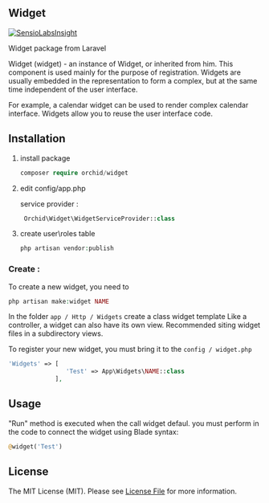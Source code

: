 ## Widget

[![SensioLabsInsight](https://insight.sensiolabs.com/projects/99c83653-e06f-459e-9433-0103de1f58b3/big.png)](https://insight.sensiolabs.com/projects/99c83653-e06f-459e-9433-0103de1f58b3)


Widget package from Laravel 


Widget (widget) - an instance of Widget, or inherited from him. This component is used mainly for the purpose of registration. Widgets are usually embedded in the representation to form a complex, but at the same time independent of the user interface.

For example, a calendar widget can be used to render complex calendar interface. Widgets allow you to reuse the user interface code.


## Installation

1. install package

	```php
    composer require orchid/widget
	```

1. edit config/app.php

	service provider :

	```php
	 Orchid\Widget\WidgetServiceProvider::class
	```

1. create user\roles table

	```php
	php artisan vendor:publish
	```



### Create :
	
To create a new widget, you need to
```php
php artisan make:widget NAME
```
In the folder `app / Http / Widgets` create a class widget template
Like a controller, a widget can also have its own view.
Recommended siting widget files in a subdirectory views.

To register your new widget, you must bring it to the `config / widget.php`

```php
'Widgets' => [
                'Test' => App\Widgets\NAME::class
             ],
```
	


## Usage

"Run" method is executed when the call widget defaul.
you must perform in the code to connect the widget using Blade syntax:
```php
@widget('Test')
```


## License

The MIT License (MIT). Please see [License File](LICENSE.md) for more information.
